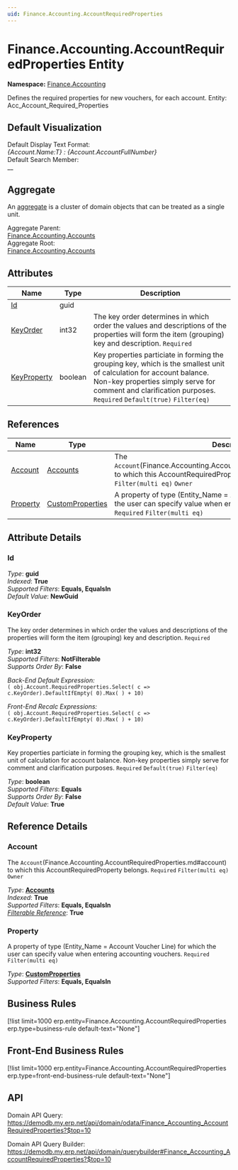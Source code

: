 ```yaml
---
uid: Finance.Accounting.AccountRequiredProperties
---
```

# Finance.Accounting.AccountRequiredProperties Entity

**Namespace:** [Finance.Accounting](Finance.Accounting.md)  

Defines the required properties for new vouchers, for each account. Entity: Acc_Account_Required_Properties

## Default Visualization
Default Display Text Format:  
_{Account.Name:T} : {Account.AccountFullNumber}_  
Default Search Member:  
__  

## Aggregate
An [aggregate](https://docs.erp.net/tech/advanced/concepts/aggregates.html) is a cluster of domain objects that can be treated as a single unit.  

Aggregate Parent:  
[Finance.Accounting.Accounts](Finance.Accounting.Accounts.md)  
Aggregate Root:  
[Finance.Accounting.Accounts](Finance.Accounting.Accounts.md)  

## Attributes

| Name | Type | Description |
| ---- | ---- | --- |
| [Id](Finance.Accounting.AccountRequiredProperties.md#id) | guid |  
| [KeyOrder](Finance.Accounting.AccountRequiredProperties.md#keyorder) | int32 | The key order determines in which order the values and descriptions of the properties will form the item (grouping) key and description. `Required` 
| [KeyProperty](Finance.Accounting.AccountRequiredProperties.md#keyproperty) | boolean | Key properties particiate in forming the grouping key, which is the smallest unit of calculation for account balance. Non-key properties simply serve for comment and clarification purposes. `Required` `Default(true)` `Filter(eq)` 

## References

| Name | Type | Description |
| ---- | ---- | --- |
| [Account](Finance.Accounting.AccountRequiredProperties.md#account) | [Accounts](Finance.Accounting.Accounts.md) | The `Account`(Finance.Accounting.AccountRequiredProperties.md#account) to which this AccountRequiredProperty belongs. `Required` `Filter(multi eq)` `Owner` |
| [Property](Finance.Accounting.AccountRequiredProperties.md#property) | [CustomProperties](General.CustomProperties.md) | A property of type (Entity_Name = Account Voucher Line) for which the user can specify value when entering accounting vouchers. `Required` `Filter(multi eq)` |


## Attribute Details

### Id

_Type_: **guid**  
_Indexed_: **True**  
_Supported Filters_: **Equals, EqualsIn**  
_Default Value_: **NewGuid**  

### KeyOrder

The key order determines in which order the values and descriptions of the properties will form the item (grouping) key and description. `Required`

_Type_: **int32**  
_Supported Filters_: **NotFilterable**  
_Supports Order By_: **False**  

_Back-End Default Expression:_  
`( obj.Account.RequiredProperties.Select( c => c.KeyOrder).DefaultIfEmpty( 0).Max( ) + 10)`

_Front-End Recalc Expressions:_  
`( obj.Account.RequiredProperties.Select( c => c.KeyOrder).DefaultIfEmpty( 0).Max( ) + 10)`
### KeyProperty

Key properties particiate in forming the grouping key, which is the smallest unit of calculation for account balance. Non-key properties simply serve for comment and clarification purposes. `Required` `Default(true)` `Filter(eq)`

_Type_: **boolean**  
_Supported Filters_: **Equals**  
_Supports Order By_: **False**  
_Default Value_: **True**  


## Reference Details

### Account

The `Account`(Finance.Accounting.AccountRequiredProperties.md#account) to which this AccountRequiredProperty belongs. `Required` `Filter(multi eq)` `Owner`

_Type_: **[Accounts](Finance.Accounting.Accounts.md)**  
_Indexed_: **True**  
_Supported Filters_: **Equals, EqualsIn**  
_[Filterable Reference](https://docs.erp.net/dev/domain-api/filterable-references.html)_: **True**  

### Property

A property of type (Entity_Name = Account Voucher Line) for which the user can specify value when entering accounting vouchers. `Required` `Filter(multi eq)`

_Type_: **[CustomProperties](General.CustomProperties.md)**  
_Supported Filters_: **Equals, EqualsIn**  



## Business Rules

[!list limit=1000 erp.entity=Finance.Accounting.AccountRequiredProperties erp.type=business-rule default-text="None"]

## Front-End Business Rules

[!list limit=1000 erp.entity=Finance.Accounting.AccountRequiredProperties erp.type=front-end-business-rule default-text="None"]

## API

Domain API Query:
<https://demodb.my.erp.net/api/domain/odata/Finance_Accounting_AccountRequiredProperties?$top=10>

Domain API Query Builder:
<https://demodb.my.erp.net/api/domain/querybuilder#Finance_Accounting_AccountRequiredProperties?$top=10>

